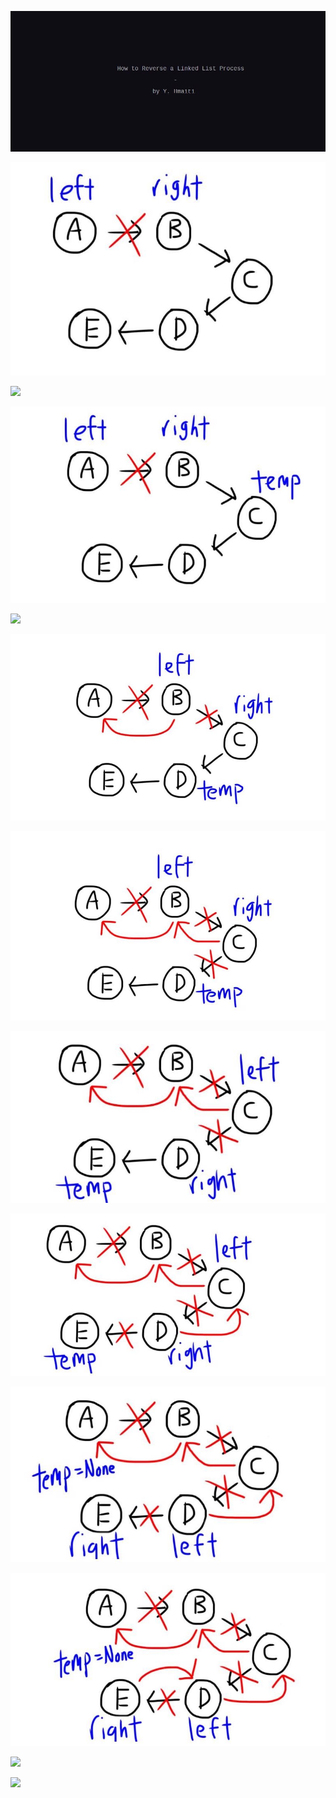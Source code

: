﻿![](Aspose.Words.6261d37f-92c5-4d14-9cba-7e62a7f2b870.001.jpeg)

![](Aspose.Words.6261d37f-92c5-4d14-9cba-7e62a7f2b870.003.jpeg)

![](Aspose.Words.6261d37f-92c5-4d14-9cba-7e62a7f2b870.004.png)

![](Aspose.Words.6261d37f-92c5-4d14-9cba-7e62a7f2b870.005.jpeg)

![](Aspose.Words.6261d37f-92c5-4d14-9cba-7e62a7f2b870.006.png)

![](Aspose.Words.6261d37f-92c5-4d14-9cba-7e62a7f2b870.007.jpeg)

![](Aspose.Words.6261d37f-92c5-4d14-9cba-7e62a7f2b870.008.jpeg)

![](Aspose.Words.6261d37f-92c5-4d14-9cba-7e62a7f2b870.009.jpeg)

![](Aspose.Words.6261d37f-92c5-4d14-9cba-7e62a7f2b870.010.jpeg)

![](Aspose.Words.6261d37f-92c5-4d14-9cba-7e62a7f2b870.011.jpeg)

![](Aspose.Words.6261d37f-92c5-4d14-9cba-7e62a7f2b870.012.jpeg)

![](Aspose.Words.6261d37f-92c5-4d14-9cba-7e62a7f2b870.013.png)

![](Aspose.Words.6261d37f-92c5-4d14-9cba-7e62a7f2b870.014.png)
